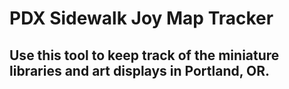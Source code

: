 # PDX Sidewalk Joy Map Tracker
## Use this tool to keep track of the miniature libraries and art displays in Portland, OR.